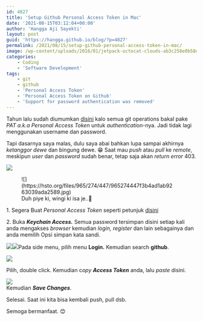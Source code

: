 ```yaml
---
id: 4827
title: 'Setup Github Personal Access Token in Mac'
date: '2021-08-15T03:12:04+00:00'
author: 'Hangga Aji Sayekti'
layout: post
guid: 'https://hangga.github.io/blog/?p=4827'
permalink: /2021/08/15/setup-github-personal-access-token-in-mac/
image: /wp-content/uploads/2016/01/jetpack-octocat-clouds-ab3c258e0b58dc8354ebb57139827a23dcf3849d14ee8c6795a67a7bcfde9fb4.jpg
categories:
    - Coding
    - 'Software Development'
tags:
    - git
    - github
    - 'Personal Access Token'
    - 'Personal Access Token on Github'
    - 'Support for password authentication was removed'
---
```


Tahun lalu sudah diumumkan [disini](https://github.blog/2020-12-15-token-authentication-requirements-for-git-operations/) kalo semua git operations bakal pake *PAT a.k.a Personal Access Token* untuk *authentication*-nya. Jadi tidak lagi menggunakan username dan password.

Tapi dasarnya saya malas, dulu saya abai bahkan lupa sampai akhirnya *ketanggor dewe* dan bingung dewe. 😁 Saat mau *push* atau *pull* ke *remote*, meskipun *user* dan *password* sudah benar, tetap saja akan *return error* 403.

![](https://hangga.github.io/blog/wp-content/uploads/2021/08/Screen-Shot-2021-08-15-at-05.21.02-700x82.png)

<figure class="wp-caption aligncenter" style="width: 400px">![](https://hsto.org/files/965/274/447/965274447f3b4ad1ab9263039ada2589.jpg)<figcaption class="wp-caption-text">Duh piye ki, wingi ki isa je..🧐</figcaption></figure>

1\. Segera Buat *Personal Access Token* seperti petunjuk [disini](https://docs.github.com/en/github/authenticating-to-github/keeping-your-account-and-data-secure/creating-a-personal-access-token)

2\. Buka ***Keychain Access.*** Semua password tersimpan disini setiap kali anda mengakses *browser* kemudian *login, register* dan lain sebagainya dan anda memilih Opsi simpan kata sandi.

![](https://hangga.github.io/blog/wp-content/uploads/2021/08/Screen-Shot-2021-08-15-at-09.46.30-700x499.png)![](https://hangga.github.io/blog/wp-content/uploads/2021/08/Screen-Shot-2021-08-14-at-20.32.21-700x395.png)Pada side menu, pilih menu **Login.** Kemudian search **github**.

![](https://hangga.github.io/blog/wp-content/uploads/2021/08/Screen-Shot-2021-08-15-at-09.48.53-700x425.png)

Pilih, double click. Kemudian c*opy **Access Token*** anda, lalu *paste* disini.

![](https://hangga.github.io/blog/wp-content/uploads/2021/08/github-PAT-700x448.png)  
Kemudian ***Save Changes***.

Selesai. Saat ini kita bisa kembali push, pull dsb.

Semoga bermanfaat. 😊